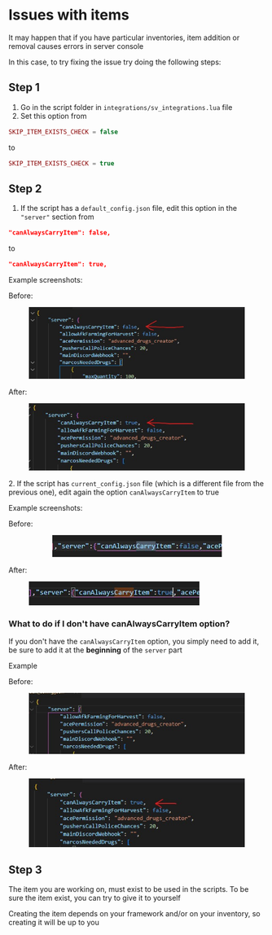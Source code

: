 # Issues with items

It may happen that if you have particular inventories, item addition or removal causes errors in server console

In this case, to try fixing the issue try doing the following steps:

## Step 1

1. Go in the script folder in `integrations/sv_integrations.lua` file
2. Set this option from

```lua
SKIP_ITEM_EXISTS_CHECK = false
```

to

```lua
SKIP_ITEM_EXISTS_CHECK = true
```

## Step 2

1. If the script has a `default_config.json` file, edit this option in the `"server"` section from

```json
"canAlwaysCarryItem": false,
```

to

```json
"canAlwaysCarryItem": true,
```

Example screenshots:

Before:

<figure><img src="../.gitbook/assets/can_always_carry_item_before.jpg" alt=""><figcaption></figcaption></figure>

After:

<figure><img src="../.gitbook/assets/can_always_carry_item_after.jpg" alt=""><figcaption></figcaption></figure>

2\. If the script has `current_config.json` file (which is a different file from the previous one), edit again the option `canAlwaysCarryItem` to true

Example screenshots:

Before:

<div align="center">

<figure><img src="../.gitbook/assets/current_config_can_always_carry_before (1).jpg" alt=""><figcaption></figcaption></figure>

</div>

After:

<figure><img src="../.gitbook/assets/current_config_can_always_carry_after.jpg" alt=""><figcaption></figcaption></figure>

### What to do if I don't have canAlwaysCarryItem option?

If you don't have the `canAlwaysCarryItem` option, you simply need to add it, be sure to add it at the **beginning** of the `server` part

Example

Before:

<figure><img src="../.gitbook/assets/no_can_always_carry_item_before.jpg" alt=""><figcaption></figcaption></figure>

After:

<figure><img src="../.gitbook/assets/no_can_always_carry_item_after.jpg" alt=""><figcaption></figcaption></figure>

## Step 3

The item you are working on, must exist to be used in the scripts. To be sure the item exist, you can try to give it to yourself

Creating the item depends on your framework and/or on your inventory, so creating it will be up to you
